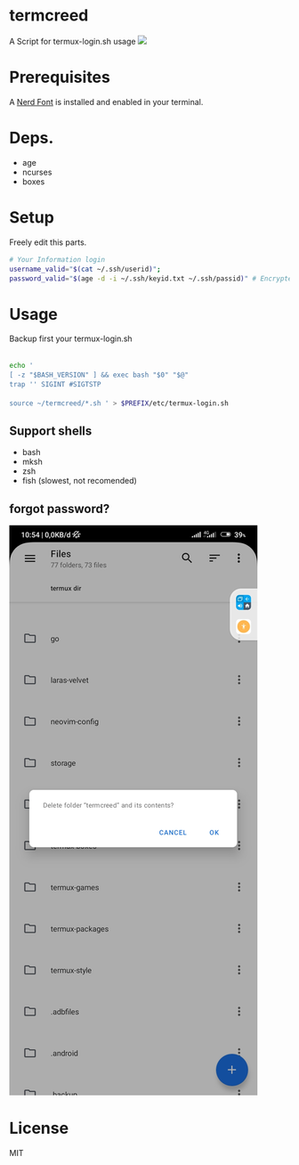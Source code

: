 # termcreed
A Script for termux-login.sh usage
<a href="https://asciinema.org/a/UZPoC6PqFApLTadT1aO8n7ek6" target="_blank"><img src="https://asciinema.org/a/UZPoC6PqFApLTadT1aO8n7ek6.svg" /></a>


# Prerequisites

A <a href="https://www.nerdfonts.com">Nerd Font</a> is installed and enabled in your terminal.

# Deps.

* age
* ncurses
* boxes

# Setup

Freely edit this parts.

```sh
# Your Information login
username_valid="$(cat ~/.ssh/userid)";
password_valid="$(age -d -i ~/.ssh/keyid.txt ~/.ssh/passid)" # Encrypted password stored at ~/.ssh/passid or your options
```

# Usage

Backup first your termux-login.sh

```sh

echo '
[ -z "$BASH_VERSION" ] && exec bash "$0" "$@"
trap '' SIGINT #SIGTSTP

source ~/termcreed/*.sh ' > $PREFIX/etc/termux-login.sh
```
## Support shells
* bash
* mksh
* zsh
* fish (slowest, not recomended)
  
## forgot password?

![preview](./forgot_password.jpg)

# License
MIT
